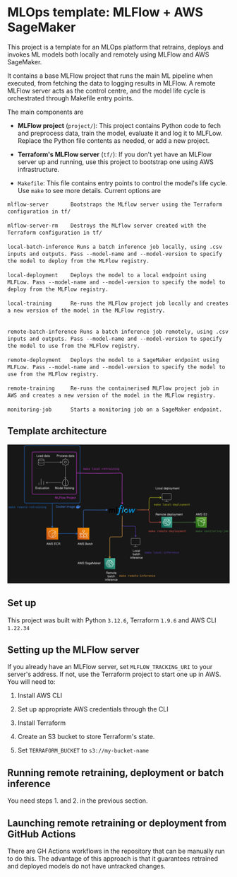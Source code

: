 # MLOps template: MLFlow + AWS SageMaker

This project is a template for an MLOps platform that retrains, deploys and invokes ML models both locally and remotely using MLFlow and AWS SageMaker. 

It contains a base MLFlow project that runs the main ML pipeline when executed, from fetching the data to logging results in MLFlow. A remote MLFlow server acts as the control centre, and the model life cycle is orchestrated through Makefile entry points.

The main components are

* **MLFlow project** (`project/`): This project contains Python code to fech and preprocess data, train the model, evaluate it and log it to MLFLow. Replace the Python file contents as needed, or add a new project.

* **Terraform's MLFlow server** (`tf/`): If you don't yet have an MLFlow server up and running, use this project to bootstrap one using AWS infrastructure.

* `Makefile`: This file contains entry points to control the model's life cycle. Use `make` to see more details. Current options are 

```
mlflow-server       Bootstraps the MLflow server using the Terraform configuration in tf/ 

mlflow-server-rm    Destroys the MLflow server created with the Terraform configuration in tf/ 

local-batch-inference Runs a batch inference job locally, using .csv inputs and outputs. Pass --model-name and --model-version to specify the model to deploy from the MLFlow registry. 

local-deployment    Deploys the model to a local endpoint using MLFLow. Pass --model-name and --model-version to specify the model to deploy from the MLFlow registry. 

local-training      Re-runs the MLFlow project job locally and creates a new version of the model in the MLFlow registry. 


remote-batch-inference Runs a batch inference job remotely, using .csv inputs and outputs. Pass --model-name and --model-version to specify the model to use from the MLFlow registry. 

remote-deployment   Deploys the model to a SageMaker endpoint using MLFLow. Pass --model-name and --model-version to specify the model to use from the MLFlow registry. 

remote-training     Re-runs the containerised MLFlow project job in AWS and creates a new version of the model in the MLFlow registry. 

monitoring-job      Starts a monitoring job on a SageMaker endpoint.
```

## Template architecture 

![Architecture diagram](./other/architecture.png "Architecture")

## Set up

This project was built with Python `3.12.6`, Terraform `1.9.6` and AWS CLI `1.22.34`

## Setting up the MLFlow server

If you already have an MLFlow server, set `MLFLOW_TRACKING_URI` to your server's address. If not, use the Terraform project to start one up in AWS. You will need to:

1. Install AWS CLI

2. Set up appropriate AWS credentials through the CLI

3. Install Terraform

4. Create an S3 bucket to store Terraform's state. 

5. Set `TERRAFORM_BUCKET` to `s3://my-bucket-name`

## Running remote retraining, deployment or batch inference

You need steps 1. and 2. in the previous section.

## Launching remote retraining or deployment from GitHub Actions

There are GH Actions workflows in the repository that can be manually run to do this. The advantage of this approach is that it guarantees retrained and deployed models do not have untracked changes.